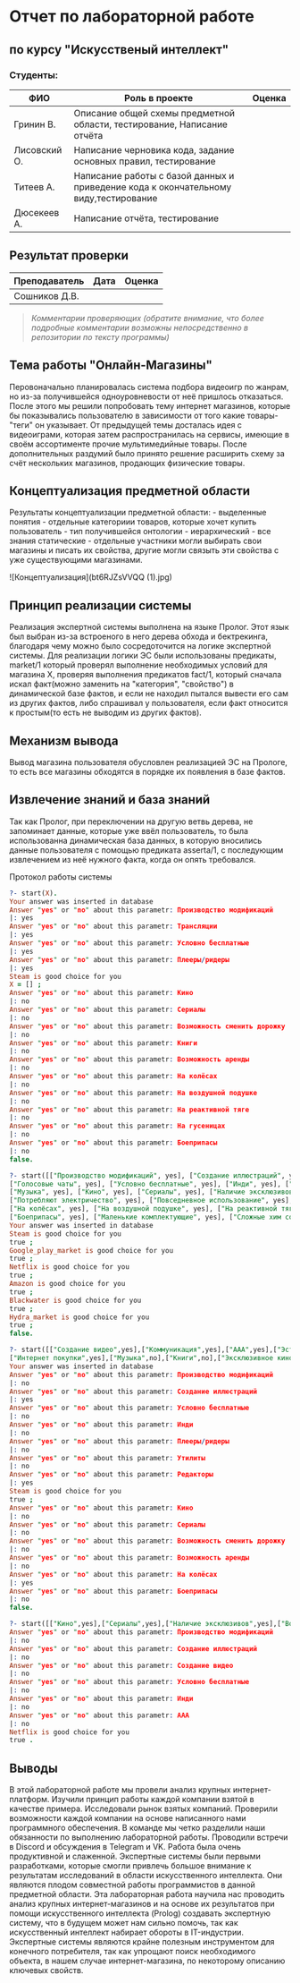 # Отчет по лабораторной работе
## по курсу "Искусственый интеллект"
### Студенты:

| ФИО               | Роль в проекте                                                         		  |  Оценка       |
|-------------------|-------------------------------------------------------------------------------------|---------------|
| Гринин В.         | Описание общей схемы предметной области, тестирование, Написание отчёта		  |               |
| Лисовский О.      | Написание черновика кода, задание основных правил, тестирование        		  |               |
| Титеев А.         | Написание работы с базой данных и приведение кода к окончательному виду,тестирование|               |
| Дюсекеев А.       | Написание отчёта, тестирование                                 	     		  |               |

## Результат проверки

| Преподаватель     | Дата         |  Оценка       |
|-------------------|--------------|---------------| 
| Сошников Д.В.     |              |               |	

> *Комментарии проверяющих (обратите внимание, что более подробные комментарии возможны непосредственно в репозитории по тексту программы)*

## Тема работы "Онлайн-Магазины" 
Перовоначально планировалась система подбора видеоигр по жанрам, но из-за получившейся одноуровневости от неё пришлось отказаться.
После этого мы решили попробовать тему интернет магазинов, которые бы показывались пользователю в зависимости от того какие товары-"теги" он указывает.
От предыдущей темы досталась идея с видеоиграми, которая затем распространилась на сервисы, имеющие в своём ассортименте прочие мультимедийные товары.
После дополнительных раздумий было принято решение расширить схему за счёт нескольких магазинов, продающих физические товары.

## Концептуализация предметной области

Результаты концептуализации предметной области:
	- выделенные понятия - отдельные категориии товаров, которые хочет купить пользователь
	- тип получившейся онтологии - иерархический
	- все знания статические
	- отдельные участники могли выбирать свои магазины и писать их свойства, другие могли связыть эти свойства с уже существующими магазинами.

![Концептуализация](bt6RJZsVVQQ (1).jpg)

## Принцип реализации системы

Реализация экспертной системы выполнена на языке Пролог. Этот язык был выбран из-за встроеного в него дерева обхода 
и бектрекинга, благодаря чему можно было сосредоточится на логике экспертной системы. Для реализации логики ЭС были 
использованы предикаты, market/1 который проверял выполнение необходимых условий для магазина X, проверяя выполнения
предикатов fact/1, который сначала искал факт(можно заменить на "категория", "свойство") в динамической базе фактов, 
и если не находил пытался вывести его сам из других фактов, либо спрашивал у пользователя, если факт относится к
простым(то есть не выводим из других фактов).

## Механизм вывода

Вывод магазина пользователя обусловлен реализацией ЭС на Прологе, то есть все магазины обходятся в порядке их появления 
в базе фактов.

## Извлечение знаний и база знаний 

Так как Пролог, при переключении на другую ветвь дерева, не запоминает данные, которые уже ввёл пользователь, то была 
использованна динамическая база данных, в которую вносились данные пользователя с помощью предиката asserta/1, с 
последующим извлечением из неё нужного факта, когда он опять требовался. 

Протокол работы системы

```prolog
?- start(X).
Your answer was inserted in database
Answer "yes" or "no" about this parametr: Производство модификаций
|: yes
Answer "yes" or "no" about this parametr: Трансляции
|: yes
Answer "yes" or "no" about this parametr: Условно бесплатные
|: yes
Answer "yes" or "no" about this parametr: Плееры/ридеры
|: yes
Steam is good choice for you
X = [] ;
Answer "yes" or "no" about this parametr: Кино
|: no
Answer "yes" or "no" about this parametr: Сериалы
|: no
Answer "yes" or "no" about this parametr: Возможность сменить дорожку
|: no
Answer "yes" or "no" about this parametr: Книги
|: no
Answer "yes" or "no" about this parametr: Возможность аренды
|: no
Answer "yes" or "no" about this parametr: На колёсах
|: no
Answer "yes" or "no" about this parametr: На воздушной подушке
|: no
Answer "yes" or "no" about this parametr: На реактивной тяге
|: no
Answer "yes" or "no" about this parametr: На гусеницах
|: no
Answer "yes" or "no" about this parametr: Боеприпасы
|: no
false.
```


```prolog
?- start([["Производство модификаций", yes], ["Создание иллюстраций", yes], ["Создание видео", yes], ["Трансляции", yes], ["Чаты", yes], ["Отзывы", yes], 
["Голосовые чаты", yes], ["Условно бесплатные", yes], ["Инди", yes], ["ААА", yes], ["Плееры/ридеры", yes], ["Утилиты", yes], ["Редакторы", yes], 
["Музыка", yes], ["Кино", yes], ["Сериалы", yes], ["Наличие эксклюзивов", yes], ["Возможность сменить дорожку", yes], ["Книги", yes], 
["Потребляют электричество", yes], ["Повседневное использование", yes], ["Эстетическая ценность", yes], ["Через интернет", yes], ["Доставка", yes], 
["На колёсах", yes], ["На воздушной подушке", yes], ["На реактивной тяге", yes], ["На гусеницах", yes], ["Возможность аренды", yes], ["По договору", yes], 
["Боеприпасы", yes], ["Маленькие комплектующие", yes], ["Сложные хим составляющие", yes], ["Контрабанда", yes], ["Вредоносное ПО", yes]]).
Your answer was inserted in database
Steam is good choice for you
true ;
Google_play_market is good choice for you
true ;
Netflix is good choice for you
true ;
Amazon is good choice for you
true ;
Blackwater is good choice for you
true ;
Hydra_market is good choice for you
true ;
false.
```


```prolog
?- start([["Создание видео",yes],["Коммуникация",yes],["ААА",yes],["Эстетическая ценность",yes],["Электроприборы",yes],["Аксессуары для дома",yes],
["Интернет покупки",yes],["Музыка",no],["Книги",no],["Эксклюзивное кино",yes]]).
Your answer was inserted in database
Answer "yes" or "no" about this parametr: Производство модификаций
|: no
Answer "yes" or "no" about this parametr: Создание иллюстраций
|: yes
Answer "yes" or "no" about this parametr: Условно бесплатные
|: no
Answer "yes" or "no" about this parametr: Инди
|: no
Answer "yes" or "no" about this parametr: Плееры/ридеры
|: no
Answer "yes" or "no" about this parametr: Утилиты
|: no
Answer "yes" or "no" about this parametr: Редакторы
|: yes
Steam is good choice for you
true ;
Answer "yes" or "no" about this parametr: Кино
|: no
Answer "yes" or "no" about this parametr: Сериалы
|: no
Answer "yes" or "no" about this parametr: Возможность сменить дорожку
|: no
Answer "yes" or "no" about this parametr: Возможность аренды
|: no
Answer "yes" or "no" about this parametr: На колёсах
|: yes
Answer "yes" or "no" about this parametr: Боеприпасы
|: no
false.
```


```prolog
?- start([["Кино",yes],["Сериалы",yes],["Наличие эксклюзивов",yes],["Возможность сменить дорожку",yes]]).Your answer was inserted in database
Answer "yes" or "no" about this parametr: Производство модификаций
|: no
Answer "yes" or "no" about this parametr: Создание иллюстраций
|: no
Answer "yes" or "no" about this parametr: Создание видео
|: no
Answer "yes" or "no" about this parametr: Условно бесплатные
|: no
Answer "yes" or "no" about this parametr: Инди
|: no
Answer "yes" or "no" about this parametr: ААА
|: no
Netflix is good choice for you
true .
```

## Выводы
В этой лабораторной работе мы провели анализ крупных интернет-платформ. Изучили принцип работы каждой компании взятой в качестве примера.
Исследовали рынок взятых компаний. Проверили возможности каждой компании на основе написанного нами программного обеспечения.
В команде мы четко разделили наши обязанности по выполнению лабораторной работы. Проводили встречи в Discord и обсуждения в Telegram и VK.
Работа была очень продуктивной и слаженной. Экспертные системы были первыми разработками, которые смогли привлечь большое внимание к результатам
исследований в области искусственного интеллекта. Они являются плодом совместной работы программистов в данной предметной области. Эта лабораторная работа
научила нас проводить анализ крупных интернет-магазинов и на основе их результатов при помощи искусственного интеллекта (Prolog) создавать экспертную систему,
что в будущем может нам сильно помочь, так как искусственный интеллект набирает обороты в IT-индустрии. Экспертные системы являются крайне полезным инструментом 
для конечного потребителя, так как упрощают поиск необходимого объекта, в нашем случае интернет-магазина, по некоторому описанию ключевых свойств.

